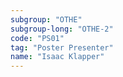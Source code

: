 ```yaml
---
subgroup: "OTHE"
subgroup-long: "OTHE-2"
code: "PS01"
tag: "Poster Presenter"
name: "Isaac Klapper"
---
```


